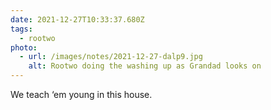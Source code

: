```yaml
---
date: 2021-12-27T10:33:37.680Z
tags:
  - rootwo
photo:
  - url: /images/notes/2021-12-27-dalp9.jpg
    alt: Rootwo doing the washing up as Grandad looks on
---
```

We teach ‘em young in this house. 
